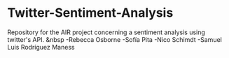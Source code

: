 # Twitter-Sentiment-Analysis
Repository for the AIR project concerning a sentiment analysis using twitter's API.
&nbsp
-Rebecca Osborne
-Sofía Pita
-Nico Schimdt
-Samuel Luis Rodríguez Maness 
